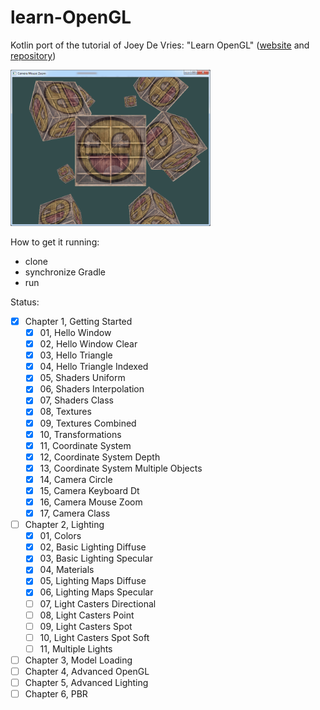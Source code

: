 # learn-OpenGL

Kotlin port of the tutorial of Joey De Vries: "Learn OpenGL" ([website](https://learnopengl.com/) and [repository](https://github.com/JoeyDeVries/LearnOpenGL))

<img src="./src/main/resources/screenshot/screenshot.png" height="250px"> 

How to get it running:

- clone
- synchronize Gradle
- run

Status:

- [x] Chapter 1, Getting Started
  - [x] 01, Hello Window
  - [x] 02, Hello Window Clear
  - [x] 03, Hello Triangle
  - [x] 04, Hello Triangle Indexed
  - [x] 05, Shaders Uniform
  - [x] 06, Shaders Interpolation
  - [x] 07, Shaders Class
  - [x] 08, Textures
  - [x] 09, Textures Combined
  - [x] 10, Transformations
  - [x] 11, Coordinate System
  - [x] 12, Coordinate System Depth
  - [x] 13, Coordinate System Multiple Objects
  - [x] 14, Camera Circle
  - [x] 15, Camera Keyboard Dt
  - [x] 16, Camera Mouse Zoom
  - [x] 17, Camera Class
- [ ] Chapter 2, Lighting
  - [x] 01, Colors
  - [x] 02, Basic Lighting Diffuse
  - [x] 03, Basic Lighting Specular
  - [x] 04, Materials
  - [x] 05, Lighting Maps Diffuse
  - [x] 06, Lighting Maps Specular
  - [ ] 07, Light Casters Directional
  - [ ] 08, Light Casters Point
  - [ ] 09, Light Casters Spot
  - [ ] 10, Light Casters Spot Soft
  - [ ] 11, Multiple Lights
- [ ] Chapter 3, Model Loading
- [ ] Chapter 4, Advanced OpenGL
- [ ] Chapter 5, Advanced Lighting
- [ ] Chapter 6, PBR
